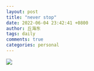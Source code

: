 ```yaml
---
layout: post
title: "never stop"
date: 2022-06-04 23:42:41 +0800
author: 丘海东 
tags: daily
comments: true
categories: personal
---
```

![](http://r.photo.store.qq.com/psc?/V53xBhKC4JFvE03uTNAL1QWxNF3K6JJT/bqQfVz5yrrGYSXMvKr.cqTrmV0FGghNFiZ7c*9aIpE6e3Etui9kTYD0kRW4Yz3.WfiNLNeZP13FUC7q9wNt3NddHWPf35H.et7OoWiFTonQ!/r)
